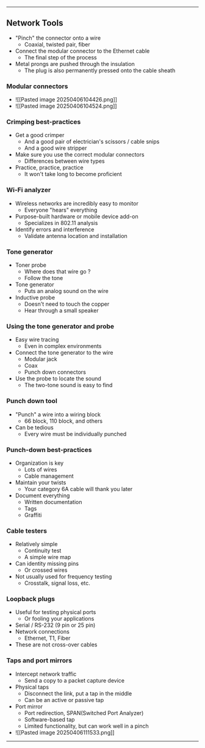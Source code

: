 
---

## Network Tools
- "Pinch" the connector onto a wire
	- Coaxial, twisted pair, fiber
- Connect the modular connector to the Ethernet cable
	- The final step of the process
- Metal prongs are pushed through the insulation
	- The plug is also permanently pressed onto the cable sheath

### Modular connectors
- ![[Pasted image 20250406104426.png]]
- ![[Pasted image 20250406104524.png]]

### Crimping best-practices
- Get a good crimper
	- And a good pair of electrician's scissors / cable snips
	- And a good wire stripper
- Make sure you use the correct modular connectors
	- Differences between wire types
- Practice, practice, practice
	- It won't take long to become proficient

### Wi-Fi analyzer
- Wireless networks are incredibly easy to monitor
	- Everyone "hears" everything
- Purpose-built hardware or mobile device add-on
	- Specializes in 802.11 analysis
- Identify errors and interference
	- Validate antenna location and installation

### Tone generator
- Toner probe
	- Where does that wire go ?
	- Follow the tone
- Tone generator
	- Puts an analog sound on the wire
- Inductive probe
	- Doesn't need to touch the copper
	- Hear through a small speaker

### Using the tone generator and probe
- Easy wire tracing
	- Even in complex environments
- Connect the tone generator to the wire
	- Modular jack
	- Coax
	- Punch down connectors
- Use the probe to locate the sound
	- The two-tone sound is easy to find

### Punch down tool
- "Punch" a wire into a wiring block 
	- 66 block, 110 block, and others
- Can be tedious
	- Every wire must be individually punched

### Punch-down best-practices
- Organization is key
	- Lots of wires
	- Cable management
- Maintain your twists
	- Your category 6A cable will thank you later
- Document everything
	- Written documentation
	- Tags
	- Graffiti

### Cable testers
- Relatively simple
	- Continuity test
	- A simple wire map
- Can identity missing pins
	- Or crossed wires
- Not usually used for frequency testing
	- Crosstalk, signal loss, etc.

### Loopback plugs
- Useful for testing physical ports
	- Or fooling your applications
- Serial / RS-232 (9 pin or 25 pin)
- Network connections
	- Ethernet, T1, Fiber
- These are not cross-over cables

### Taps and port mirrors
- Intercept network traffic
	- Send a copy to a packet capture device
- Physical taps
	- Disconnect the link, put a tap in the middle
	- Can be an active or passive tap
- Port mirror
	- Port redirection, SPAN(Switched Port Analyzer)
	- Software-based tap
	- Limited functionality, but can work well in a pinch
- ![[Pasted image 20250406111533.png]]

---
